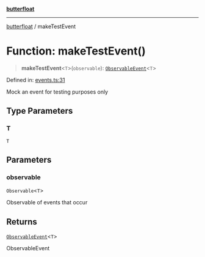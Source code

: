 [**butterfloat**](../README.md)

***

[butterfloat](../globals.md) / makeTestEvent

# Function: makeTestEvent()

> **makeTestEvent**\<`T`\>(`observable`): [`ObservableEvent`](../type-aliases/ObservableEvent.md)\<`T`\>

Defined in: [events.ts:31](https://github.com/WorldMaker/butterfloat/blob/f0f5f6205e72911354af687f4fb1c543d3ebd586/events.ts#L31)

Mock an event for testing purposes only

## Type Parameters

### T

`T`

## Parameters

### observable

`Observable`\<`T`\>

Observable of events that occur

## Returns

[`ObservableEvent`](../type-aliases/ObservableEvent.md)\<`T`\>

ObservableEvent
